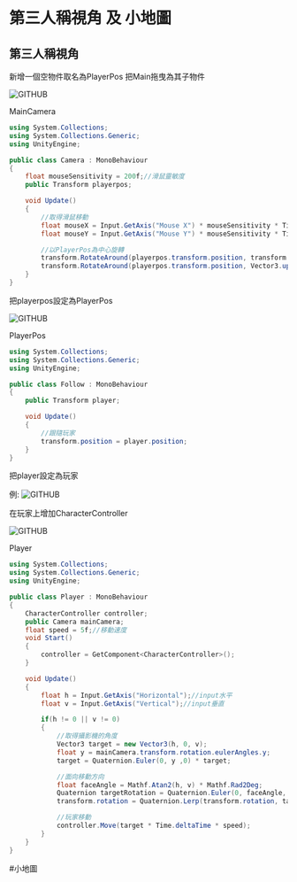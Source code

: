 # 第三人稱視角 及 小地圖
## 第三人稱視角
新增一個空物件取名為PlayerPos 把Main拖曳為其子物件

![GITHUB](https://i.imgur.com/eJlvJFA.png)

MainCamera
```C#
using System.Collections;
using System.Collections.Generic;
using UnityEngine;

public class Camera : MonoBehaviour
{
    float mouseSensitivity = 200f;//滑鼠靈敏度
    public Transform playerpos;

    void Update()
    {
        //取得滑鼠移動
        float mouseX = Input.GetAxis("Mouse X") * mouseSensitivity * Time.deltaTime;
        float mouseY = Input.GetAxis("Mouse Y") * mouseSensitivity * Time.deltaTime;

        //以PlayerPos為中心旋轉
        transform.RotateAround(playerpos.transform.position, transform.right, -mouseY);
        transform.RotateAround(playerpos.transform.position, Vector3.up, mouseX);
    }
}
```
把playerpos設定為PlayerPos

![GITHUB](https://i.imgur.com/Uu2fZHG.png)

PlayerPos
```C#
using System.Collections;
using System.Collections.Generic;
using UnityEngine;

public class Follow : MonoBehaviour
{
    public Transform player;

    void Update()
    {
        //跟隨玩家
        transform.position = player.position;
    }
}
```
把player設定為玩家

例: ![GITHUB](https://i.imgur.com/XM9NIM4.png)

在玩家上增加CharacterController

![GITHUB](https://i.imgur.com/A86mBtb.png)

Player
```C#
using System.Collections;
using System.Collections.Generic;
using UnityEngine;

public class Player : MonoBehaviour
{
    CharacterController controller;
    public Camera mainCamera;
    float speed = 5f;//移動速度
    void Start()
    {
        controller = GetComponent<CharacterController>();
    }

    void Update()
    {
        float h = Input.GetAxis("Horizontal");//input水平
        float v = Input.GetAxis("Vertical");//input垂直

        if(h != 0 || v != 0)
        {
            //取得攝影機的角度
            Vector3 target = new Vector3(h, 0, v);
            float y = mainCamera.transform.rotation.eulerAngles.y;
            target = Quaternion.Euler(0, y ,0) * target;

            //面向移動方向
            float faceAngle = Mathf.Atan2(h, v) * Mathf.Rad2Deg;
            Quaternion targetRotation = Quaternion.Euler(0, faceAngle, 0);
            transform.rotation = Quaternion.Lerp(transform.rotation, targetRotation * Quaternion.Euler(0, y ,0), 0.2f);

            //玩家移動
            controller.Move(target * Time.deltaTime * speed);
        }
    }
}

```


#小地圖

